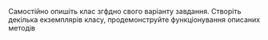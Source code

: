 Самостійно опишіть клас згфдно свого варіанту завдання. Створіть декілька екземплярів класу, продемонструйте функціонування описаних методів